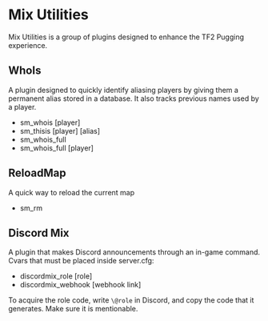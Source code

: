 # Mix Utilities

Mix Utilities is a group of plugins designed to enhance the TF2 Pugging experience.

## WhoIs

A plugin designed to quickly identify aliasing players by giving them a permanent alias stored in a database. It also tracks previous names used by a player.

- sm_whois [player]
- sm_thisis [player] [alias]
- sm_whois_full
- sm_whois_full [player]

## ReloadMap

A quick way to reload the current map

- sm_rm

## Discord Mix

A plugin that makes Discord announcements through an in-game command.
Cvars that must be placed inside server.cfg:

- discordmix_role [role]
- discordmix_webhook [webhook link]

To acquire the role code, write ``\@role`` in Discord, and copy the code that it generates. Make sure it is mentionable.
